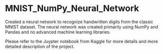 # MNIST_NumPy_Neural_Network
Created a neural network to recognize handwritten digits from the classic MNIST dataset.
The neural network was created primarily using NumPy and Pandas and no advanced machine learning libraries.

Please refer to the Juypter notebook from Kaggle for more details and more detailed description of the project.


